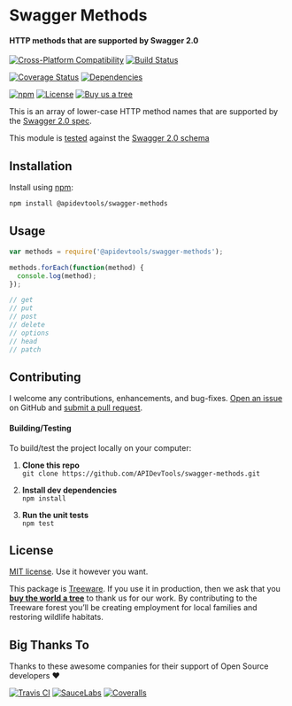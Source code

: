 Swagger Methods
============================
#### HTTP methods that are supported by Swagger 2.0

[![Cross-Platform Compatibility](https://apitools.dev/img/badges/os-badges.svg)](https://github.com/APIDevTools/swagger-methods/actions)
[![Build Status](https://github.com/APIDevTools/swagger-methods/workflows/CI-CD/badge.svg)](https://github.com/APIDevTools/swagger-methods/actions)

[![Coverage Status](https://coveralls.io/repos/github/APIDevTools/swagger-methods/badge.svg?branch=master)](https://coveralls.io/github/APIDevTools/swagger-methods?branch=master)
[![Dependencies](https://david-dm.org/APIDevTools/swagger-methods.svg)](https://david-dm.org/APIDevTools/swagger-methods)

[![npm](https://img.shields.io/npm/v/@apidevtools/swagger-methods.svg?branch=master)](https://www.npmjs.com/package/@apidevtools/swagger-methods)
[![License](https://img.shields.io/npm/l/@apidevtools/swagger-methods.svg)](LICENSE)
[![Buy us a tree](https://img.shields.io/badge/Treeware-%F0%9F%8C%B3-lightgreen)](https://plant.treeware.earth/APIDevTools/swagger-methods)

This is an array of lower-case HTTP method names that are supported by the [Swagger 2.0 spec](https://github.com/OAI/OpenAPI-Specification/blob/master/versions/2.0.md).

This module is [tested](test/index.spec.js) against the [Swagger 2.0 schema](https://www.npmjs.com/package/swagger-schema-official)


Installation
--------------------------
Install using [npm](https://docs.npmjs.com/about-npm/):

```bash
npm install @apidevtools/swagger-methods
```



Usage
--------------------------

```javascript
var methods = require('@apidevtools/swagger-methods');

methods.forEach(function(method) {
  console.log(method);
});

// get
// put
// post
// delete
// options
// head
// patch
```



Contributing
--------------------------
I welcome any contributions, enhancements, and bug-fixes.  [Open an issue](https://github.com/APIDevTools/swagger-methods/issues) on GitHub and [submit a pull request](https://github.com/APIDevTools/swagger-methods/pulls).

#### Building/Testing
To build/test the project locally on your computer:

1. **Clone this repo**<br>
`git clone https://github.com/APIDevTools/swagger-methods.git`

2. **Install dev dependencies**<br>
`npm install`

3. **Run the unit tests**<br>
`npm test`



License
--------------------------
[MIT license](LICENSE). Use it however you want.

This package is [Treeware](http://treeware.earth). If you use it in production, then we ask that you [**buy the world a tree**](https://plant.treeware.earth/APIDevTools/swagger-methods) to thank us for our work. By contributing to the Treeware forest you’ll be creating employment for local families and restoring wildlife habitats.



Big Thanks To
--------------------------
Thanks to these awesome companies for their support of Open Source developers ❤

[![Travis CI](https://jstools.dev/img/badges/travis-ci.svg)](https://travis-ci.com)
[![SauceLabs](https://jstools.dev/img/badges/sauce-labs.svg)](https://saucelabs.com)
[![Coveralls](https://jstools.dev/img/badges/coveralls.svg)](https://coveralls.io)
